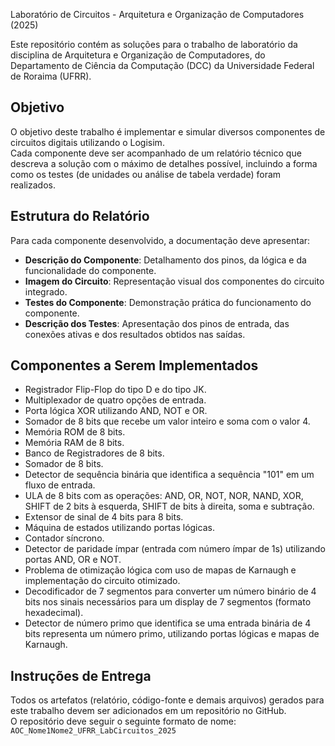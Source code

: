 Laboratório de Circuitos - Arquitetura e Organização de Computadores (2025)

Este repositório contém as soluções para o trabalho de laboratório da disciplina de Arquitetura e Organização de Computadores, do Departamento de Ciência da Computação (DCC) da Universidade Federal de Roraima (UFRR).

## Objetivo

O objetivo deste trabalho é implementar e simular diversos componentes de circuitos digitais utilizando o Logisim.  
Cada componente deve ser acompanhado de um relatório técnico que descreva a solução com o máximo de detalhes possível, incluindo a forma como os testes (de unidades ou análise de tabela verdade) foram realizados.

## Estrutura do Relatório

Para cada componente desenvolvido, a documentação deve apresentar:
- **Descrição do Componente**: Detalhamento dos pinos, da lógica e da funcionalidade do componente.
- **Imagem do Circuito**: Representação visual dos componentes do circuito integrado.
- **Testes do Componente**: Demonstração prática do funcionamento do componente.
- **Descrição dos Testes**: Apresentação dos pinos de entrada, das conexões ativas e dos resultados obtidos nas saídas.

## Componentes a Serem Implementados

- Registrador Flip-Flop do tipo D e do tipo JK.  
- Multiplexador de quatro opções de entrada.  
- Porta lógica XOR utilizando AND, NOT e OR.  
- Somador de 8 bits que recebe um valor inteiro e soma com o valor 4.  
- Memória ROM de 8 bits.  
- Memória RAM de 8 bits.  
- Banco de Registradores de 8 bits.  
- Somador de 8 bits.  
- Detector de sequência binária que identifica a sequência "101" em um fluxo de entrada.  
- ULA de 8 bits com as operações: AND, OR, NOT, NOR, NAND, XOR, SHIFT de 2 bits à esquerda, SHIFT de bits à direita, soma e subtração.  
- Extensor de sinal de 4 bits para 8 bits.  
- Máquina de estados utilizando portas lógicas.  
- Contador síncrono.  
- Detector de paridade ímpar (entrada com número ímpar de 1s) utilizando portas AND, OR e NOT.  
- Problema de otimização lógica com uso de mapas de Karnaugh e implementação do circuito otimizado.  
- Decodificador de 7 segmentos para converter um número binário de 4 bits nos sinais necessários para um display de 7 segmentos (formato hexadecimal).  
- Detector de número primo que identifica se uma entrada binária de 4 bits representa um número primo, utilizando portas lógicas e mapas de Karnaugh.

## Instruções de Entrega

Todos os artefatos (relatório, código-fonte e demais arquivos) gerados para este trabalho devem ser adicionados em um repositório no GitHub.  
O repositório deve seguir o seguinte formato de nome:  
`AOC_Nome1Nome2_UFRR_LabCircuitos_2025`
